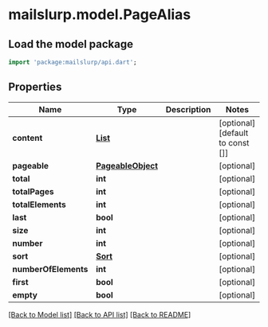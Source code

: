 # mailslurp.model.PageAlias

## Load the model package
```dart
import 'package:mailslurp/api.dart';
```

## Properties
Name | Type | Description | Notes
------------ | ------------- | ------------- | -------------
**content** | [**List<AliasProjection>**](AliasProjection) |  | [optional] [default to const []]
**pageable** | [**PageableObject**](PageableObject) |  | [optional] 
**total** | **int** |  | [optional] 
**totalPages** | **int** |  | [optional] 
**totalElements** | **int** |  | [optional] 
**last** | **bool** |  | [optional] 
**size** | **int** |  | [optional] 
**number** | **int** |  | [optional] 
**sort** | [**Sort**](Sort) |  | [optional] 
**numberOfElements** | **int** |  | [optional] 
**first** | **bool** |  | [optional] 
**empty** | **bool** |  | [optional] 

[[Back to Model list]](../README#documentation-for-models) [[Back to API list]](../README#documentation-for-api-endpoints) [[Back to README]](../README)


